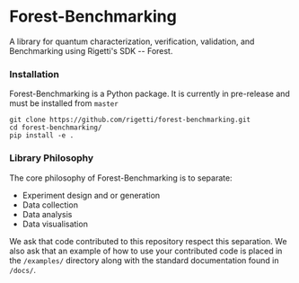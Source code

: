 # Forest-Benchmarking

A library for quantum characterization, verification, validation, and Benchmarking using Rigetti's
 SDK -- Forest. 


### Installation

Forest-Benchmarking is a Python package. It is currently in pre-release and must be installed from `master`

    git clone https://github.com/rigetti/forest-benchmarking.git
    cd forest-benchmarking/
    pip install -e .

### Library Philosophy

The core philosophy of Forest-Benchmarking is to separate: 

* Experiment design and or generation
* Data collection
* Data analysis
* Data visualisation

We ask that code contributed to this repository respect this separation. We also ask that an example of how to use your contributed code is placed in the `/examples/` directory along with the standard documentation found in `/docs/`.
